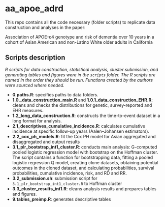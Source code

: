 # aa_apoe_adrd

This repo contains all the code necessary (folder scripts) to replicate data construction and analyses in the paper: 

Association of APOE-ε4 genotype and risk of dementia over 10 years in a cohort of Asian American and non-Latino White older adults in California

## Scripts description
*R scripts for data construction, statistical analysis, cluster submission, and generating tables and figures were in the `scripts` folder. The R scripts are named in the order they should be run. Functions created by the authors were sourced where needed.*
* **0.paths.R**: specifies paths to data folders. 
* **1.0._data_construction_main.R** and **1.0.1_data_construction_EHR.R**: cleans and checks the distributions for genetic, survey-reported and EHR measures.
* **1.2_long_data_construction.R**: constructs the time-to-event dataset in a long format for analysis. 
* **2.1_descriptives_cumulative_incidence.R**: calculates cumulative incidence at specific follow-up years (Aalen–Johansen estimators).
* **2.2_cox_ph_models.R**: fit the Cox PH model for Asian aggregated and disaggregated and output results
* **3.1_plr_bootstrap_int1_cluster.R**: conducts main analysis: G-computed pooled logistic regression model with bootstrap on the Hoffman cluster. The script contains a function for bootstrapping data, fitting a pooled logistic regression Q model, creating clone datasets, obtaining potential outcomes in the cloned dataset, and calculating probabilities, survival probabilities, cumulative incidence, risk, and RD and RR. 
* **3.2_submission.sh**: submission script for `3.1_plr_bootstrap_int1_cluster.R` to Hoffman cluster
* **3.3_cluster_results_int1.R**: cleans analysis results and prepares tables and figures.
* **9.tables_preimp.R**: generates descriptive tables
